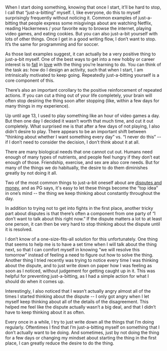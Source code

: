 When I start doing something, knowing that once I start, it’ll be hard to stop, I call that “just-a-bitting” myself. I, like everyone, do this to myself surprisingly frequently without noticing it. Common examples of just-a-bitting that people express some misgivings about are watching Netflix, reading Hackernews / your favorite way to browse the internet, playing video games, and eating cookies. But you can also just-a-bit yourself with lots of other things. Once I get in a good writing flow, I don’t want to stop. It’s the same for programming and for soccer. 

As those last examples suggest, it can actually be a very positive thing to just-a-bit myself. One of the best ways to get into a new hobby or career interest is to [fall](https://dcgross.com/falling-in-love/) in [love](http://www.paulgraham.com/love.html) with the thing you’re learning to do. You can think of the task as: how do I design an activity, such that when I start, I am intrinsically motivated to keep going. Repeatedly just-a-bitting yourself is a core component of this.

There’s also an important corollary to the positive reinforcement of repeated actions. If you can cut a thing out of your life completely, your brain will often stop desiring the thing soon after stopping (like, within a few days for many things in my experience).

Up until age 13, I used to play something like an hour of video games a day. But then one day I decided it wasn’t worth that much time, and cut it out completely. What surprised me is that after a few days of not playing, I also didn’t desire to play. There appears to be an important shift between “thinking about whether I want something every day” vs. “I never do this” -- if I don’t need to consider the decision, I don’t think about it at all.

There are many biological needs that one cannot cut out. Humans need enough of many types of nutrients, and people feel hungry if they don’t eat enough of those. Friendship, exercise, and sex are also core needs. But for many of the things we do habitually, the desire to do them diminishes greatly by not doing it all. 

Two of the most common things to just-a-bit oneself about are [disputes and money](http://www.paulgraham.com/top.html), and as PG says, it's easy to let these things become the “top idea” in one’s mind -- the thing we keep thinking about constantly throughout the day. 

In addition to trying not to get into fights in the first place, another tricky part about disputes is that there’s often a component from one party of “I don’t want to talk about this right now.” If the dispute matters a lot to at least one person, it can then be very hard to stop thinking about the dispute until it is resolved. 

I don’t know of a one-size-fits-all solution for this unfortunately. One thing that seems to help me is to have a set time when I will talk about the thing next, so that I can comfort myself in knowing “we will resolve this tomorrow” instead of feeling a need to figure out how to solve the thing. Another thing I tried recently was trying to notice every time I was thinking about the dispute, and to just write down on paper how I was feeling as soon as I noticed, without judgement for getting caught up in it. This was helpful for preventing just-a-bitting, as I had a simple action for what I should do when it comes up.

Interestingly, I also noticed that I wasn’t actually angry almost all of the times I started thinking about the dispute -- I only got angry when I let myself keep thinking about all of the details of the disagreement. This helped me feel like the dispute actually wasn’t a big deal, and that I didn’t have to keep thinking about it as often.

Every once in a while, I try to just write down all the things that I’m doing regularly. Oftentimes I find that I’m just-a-bitting myself on something that I don’t actually want to be doing. And sometimes, just by not doing the thing for a few days or changing my mindset about starting the thing in the first place, I can greatly reduce the desire to do the thing. 
